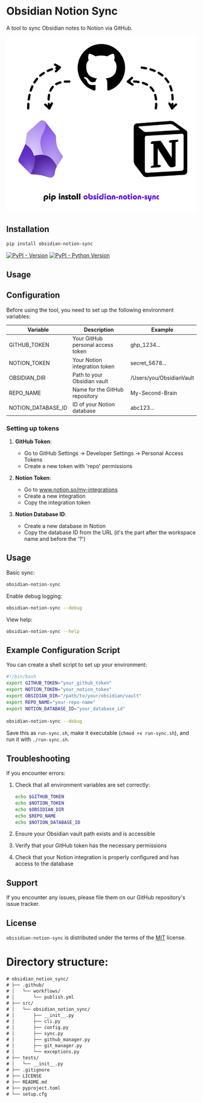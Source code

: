 # Obsidian Notion Sync

A tool to sync Obsidian notes to Notion via GitHub.

![Diagram](img/productImage.png)

## Installation

```bash
pip install obsidian-notion-sync
```

[![PyPI - Version](https://img.shields.io/pypi/v/obisidian-notion-sync.svg)](https://pypi.org/project/obisidian-notion-sync)
[![PyPI - Python Version](https://img.shields.io/pypi/pyversions/obisidian-notion-sync.svg)](https://pypi.org/project/obisidian-notion-sync)

## Usage

## Configuration

Before using the tool, you need to set up the following environment variables:

| Variable | Description | Example |
|----------|-------------|---------|
| GITHUB_TOKEN | Your GitHub personal access token | ghp_1234... |
| NOTION_TOKEN | Your Notion integration token | secret_5678... |
| OBSIDIAN_DIR | Path to your Obsidian vault | /Users/you/ObsidianVault |
| REPO_NAME | Name for the GitHub repository | My-Second-Brain |
| NOTION_DATABASE_ID | ID of your Notion database | abc123... |

### Setting up tokens

1. **GitHub Token**: 
   - Go to GitHub Settings → Developer Settings → Personal Access Tokens
   - Create a new token with 'repo' permissions
   
2. **Notion Token**:
   - Go to www.notion.so/my-integrations
   - Create a new integration
   - Copy the integration token
   
3. **Notion Database ID**:
   - Create a new database in Notion
   - Copy the database ID from the URL (it's the part after the workspace name and before the '?')

## Usage

Basic sync:
```bash
obsidian-notion-sync
```

Enable debug logging:
```bash
obsidian-notion-sync --debug
```

View help:
```bash
obsidian-notion-sync --help
```

## Example Configuration Script

You can create a shell script to set up your environment:

```bash
#!/bin/bash
export GITHUB_TOKEN="your_github_token"
export NOTION_TOKEN="your_notion_token"
export OBSIDIAN_DIR="/path/to/your/obsidian/vault"
export REPO_NAME="your-repo-name"
export NOTION_DATABASE_ID="your_database_id"

obsidian-notion-sync --debug
```

Save this as `run-sync.sh`, make it executable (`chmod +x run-sync.sh`), and run it with `./run-sync.sh`.

## Troubleshooting

If you encounter errors:

1. Check that all environment variables are set correctly:
   ```bash
   echo $GITHUB_TOKEN
   echo $NOTION_TOKEN
   echo $OBSIDIAN_DIR
   echo $REPO_NAME
   echo $NOTION_DATABASE_ID
   ```

2. Ensure your Obsidian vault path exists and is accessible

3. Verify that your GitHub token has the necessary permissions

4. Check that your Notion integration is properly configured and has access to the database

## Support

If you encounter any issues, please file them on our GitHub repository's issue tracker.


## License

`obisidian-notion-sync` is distributed under the terms of the [MIT](https://spdx.org/licenses/MIT.html) license.

# Directory structure:
```
# obsidian_notion_sync/
# ├── .github/
# │   └── workflows/
# │       └── publish.yml
# ├── src/
# │   └── obsidian_notion_sync/
# │       ├── __init__.py
# │       ├── cli.py
# │       ├── config.py
# │       ├── sync.py
# │       ├── github_manager.py
# │       ├── git_manager.py
# │       └── exceptions.py
# ├── tests/
# │   └── __init__.py
# ├── .gitignore
# ├── LICENSE
# ├── README.md
# ├── pyproject.toml
# └── setup.cfg
```